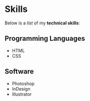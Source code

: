 # Skills

Below is a *list* of my __technical skills__:

## Programming Languages
- HTML
- CSS

## Software
- Photoshop
- InDesign
- Illustrator
